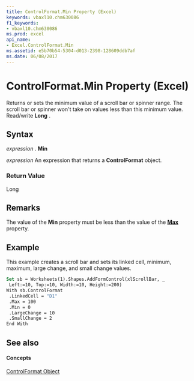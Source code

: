 ```yaml
---
title: ControlFormat.Min Property (Excel)
keywords: vbaxl10.chm630086
f1_keywords:
- vbaxl10.chm630086
ms.prod: excel
api_name:
- Excel.ControlFormat.Min
ms.assetid: e5b70b54-5304-d013-2398-128609ddb7af
ms.date: 06/08/2017
---
```



# ControlFormat.Min Property (Excel)

Returns or sets the minimum value of a scroll bar or spinner range. The scroll bar or spinner won't take on values less than this minimum value. Read/write **Long** .


## Syntax

 _expression_ . **Min**

 _expression_ An expression that returns a **ControlFormat** object.


### Return Value

Long


## Remarks

The value of the **Min** property must be less than the value of the **[Max](controlformat-max-property-excel.md)** property.


## Example

This example creates a scroll bar and sets its linked cell, minimum, maximum, large change, and small change values.


```vb
Set sb = Worksheets(1).Shapes.AddFormControl(xlScrollBar, _ 
 Left:=10, Top:=10, Width:=10, Height:=200) 
With sb.ControlFormat 
 .LinkedCell = "D1" 
 .Max = 100 
 .Min = 0 
 .LargeChange = 10 
 .SmallChange = 2 
End With
```


## See also


#### Concepts


[ControlFormat Object](controlformat-object-excel.md)


